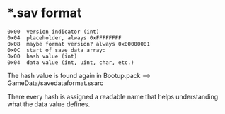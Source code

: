 # *.sav format
	0x00  version indicator (int)
	0x04  placeholder, always 0xFFFFFFFF
	0x08  maybe format version? always 0x00000001
	0x0C  start of save data array:
	0x00  hash value (int)
	0x04  data value (int, uint, char, etc.)

The hash value is found again in Bootup.pack --> GameData/savedataformat.ssarc

There every hash is assigned a readable name that helps understanding what the data value defines.

